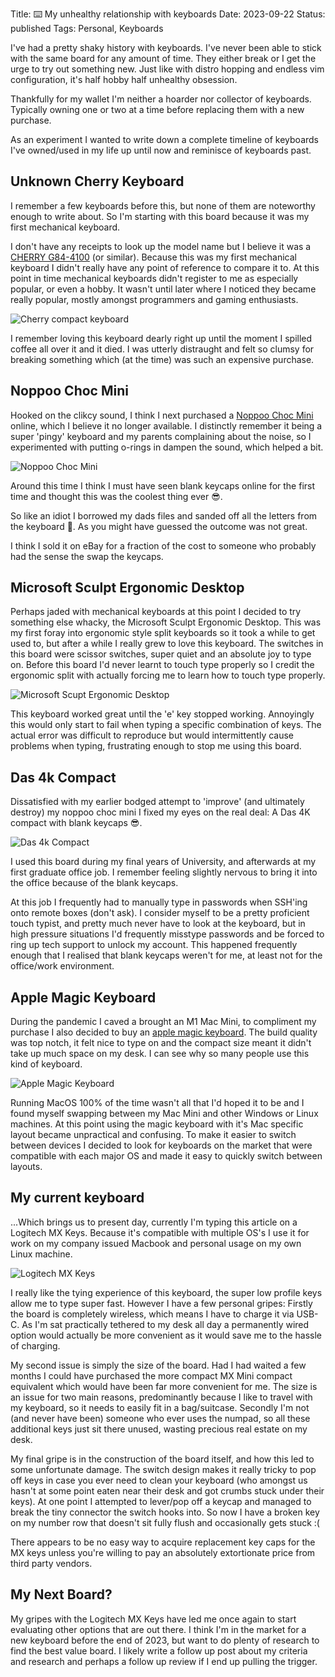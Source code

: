 Title: ⌨️ My unhealthy relationship with keyboards
Date: 2023-09-22
Status: published
Tags: Personal, Keyboards

I've had a pretty shaky history with keyboards. I've never been able to stick
with the same board for any amount of time. They either break or I get the urge
to try out something new. Just like with distro hopping and endless vim
configuration, it's half hobby half unhealthy obsession.

Thankfully for my wallet I'm neither a hoarder nor collector of keyboards.
Typically owning one or two at a time before replacing them with a new purchase.

As an experiment I wanted to write down a complete timeline of keyboards I've
owned/used in my life up until now and reminisce of keyboards past.

## Unknown Cherry Keyboard

I remember a few keyboards before this, but none of them are noteworthy
enough to write about. So I'm starting with this board because it was
my first mechanical keyboard.

I don't have any receipts to look up the model name but I believe it was
a [CHERRY
G84-4100](https://www.cherry.kr/cherry-g84-4100-compact-keyboard.html) (or
similar). Because this was my first mechanical keyboard I didn't really have any
point of reference to compare it to. At this point in time mechanical keyboards
didn't register to me as especially popular, or even a hobby. It wasn't until later where I noticed they
became really popular, mostly amongst programmers and gaming enthusiasts.

![Cherry compact keyboard]({static}/images/Cherry-Keyboard.png)

I remember loving this keyboard dearly right up until the moment I spilled
coffee all over it and it died. I was utterly distraught and felt so clumsy for
breaking something which (at the time) was such an expensive purchase.

## Noppoo Choc Mini

Hooked on the clikcy sound, I think I next purchased a [Noppoo Choc
Mini](https://deskthority.net/wiki/Noppoo_Choc_Mini) online, which I believe it
no longer available. I distinctly remember it being a super 'pingy' keyboard
and my parents complaining about the noise, so I experimented with putting
o-rings in dampen the sound, which helped a bit.

<img src="{static}/images/Noppoo-Choc-Mini.png" class="object-fit-md-contain" alt="Noppoo Choc Mini">

Around this time I think I must have seen blank keycaps online for the first
time and thought this was the coolest thing ever 😎.

So like an idiot I borrowed my dads files and sanded off all the letters from
the keyboard 🤦. As you might have guessed the outcome was not great.

I think I sold it on eBay for a fraction of the cost to someone who probably
had the sense the swap the keycaps.

## Microsoft Sculpt Ergonomic Desktop

Perhaps jaded with mechanical keyboards at this point I decided to try
something else whacky, the Microsoft Sculpt Ergonomic Desktop. This was my
first foray into ergonomic style split keyboards so it took a while to get used
to, but after a while I really grew to love this keyboard. The switches in this
board were scissor switches, super quiet and an absolute joy to type on. Before
this board I'd never learnt to touch type properly so I credit the ergonomic
split with actually forcing me to learn how to touch type properly.

![Microsoft Scupt Ergonomic Desktop]({static}/images/Microsoft-Sculpt-Ergonomic-Desktop.png)

This keyboard worked great until the 'e' key stopped working. Annoyingly this
would only start to fail when typing a specific combination of keys. The actual
error was difficult to reproduce but would intermittently cause problems when
typing, frustrating enough to stop me using this board.

## Das 4k Compact

Dissatisfied with my earlier bodged attempt to 'improve' (and ultimately
destroy) my noppoo choc mini I fixed my eyes on the real deal: A Das 4K compact
with blank keycaps 😎.

![Das 4k Compact]({static}/images/daskeyboard-4C-ultimate.png)

I used this board during my final years of University, and afterwards at my
first graduate office job. I remember feeling slightly nervous to bring
it into the office because of the blank keycaps.

At this job I frequently had to manually type in passwords when SSH'ing onto
remote boxes (don't ask). I consider myself to be a pretty proficient touch
typist, and pretty much never have to look at the keyboard, but in high
pressure situations I'd frequently misstype passwords and be forced to ring up
tech support to unlock my account. This happened frequently enough that
I realised that blank keycaps weren't for me, at least not for the office/work
environment.

## Apple Magic Keyboard

During the pandemic I caved a brought an M1 Mac Mini, to compliment my purchase
I also decided to buy an [apple magic keyboard](). The build quality was top
notch, it felt nice to type on and the compact size meant it didn't take up
much space on my desk. I can see why so many people use this kind of keyboard.

![Apple Magic Keyboard]({static}/images/Apple-Magic-Keyboard.png)

Running MacOS 100% of the time wasn't all that I'd hoped it to be and I found
myself swapping between my Mac Mini and other Windows or Linux machines. At
this point using the magic keyboard with it's Mac specific layout became
unpractical and confusing. To make it easier to switch between devices
I decided to look for keyboards on the market that were compatible with each
major OS and made it easy to quickly switch between layouts.

## My current keyboard

...Which brings us to present day, currently I'm typing this article on
a Logitech MX Keys. Because it's compatible with multiple OS's I use it for
work on my company issued Macbook and personal usage on my own Linux machine.

![Logitech MX Keys]({static}/images/Logitceh-MX-Keys.png)

I really like the tying experience of this keyboard, the super low profile keys
allow me to type super fast. However I have a few personal gripes: Firstly the
board is completely wireless, which means I have to charge it via USB-C. As I'm
sat practically tethered to my desk all day a permanently wired option would
actually be more convenient as it would save me to the hassle of charging.

My second issue is simply the size of the board. Had I had waited a few months
I could have purchased the more compact MX Mini compact equivalent which would
have been far more convenient for me. The size is an issue for two main
reasons, predominantly because I like to travel with my keyboard, so it needs
to easily fit in a bag/suitcase. Secondly I'm not (and never have been) someone
who ever uses the numpad, so all these additional keys just sit there unused,
wasting precious real estate on my desk.

My final gripe is in the construction of the board itself, and how this led to
some unfortunate damage. The switch design makes it really tricky to pop off
keys in case you ever need to clean your keyboard (who amongst us hasn't at
some point eaten near their desk and got crumbs stuck under their keys). At one
point I attempted to lever/pop off a keycap and managed to break the tiny
connector the switch hooks into. So now I have a broken key on my number row
that doesn't sit fully flush and occasionally gets stuck :(

There appears to be no easy way to acquire replacement key caps for the MX keys
unless you're willing to pay an absolutely extortionate price from third party
vendors.

## My Next Board?

My gripes with the Logitech MX Keys have led me once again to start evaluating
other options that are out there. I think I'm in the market for a new keyboard
before the end of 2023, but want to do plenty of research to find the best
value board. I likely write a follow up post about my criteria and research and
perhaps a follow up review if I end up pulling the trigger.
